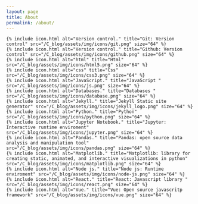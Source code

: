 ```yaml
---
layout: page
title: About
permalink: /about/
---
```



<p class="info" id="info">

</p>

<div class="icon_container">

    {% include icon.html alt="Version control." title="Git: Version control" src="/C_blog/assets/img/icons/git.png" size="64" %}
    {% include icon.html alt="Version control." title="Github: Version control" src="/C_blog/assets/img/icons/github.png" size="64" %}
    {% include icon.html alt="html" title="Html" src="/C_blog/assets/img/icons/html5.png" size="64" %}
    {% include icon.html alt="css" title="Css" src="/C_blog/assets/img/icons/css3.png" size="64" %}
    {% include icon.html alt="JavaScript." title="JavaScript " src="/C_blog/assets/img/icons/js.png" size="64" %}
    {% include icon.html alt="Databases." title="Databases " src="/C_blog/assets/img/icons/database.png" size="64" %}
    {% include icon.html alt="Jekyll." title="Jekyll Static site generator" src="/C_blog/assets/img/icons/jekyll_logo.png" size="64" %}
    {% include icon.html alt="Python." title="Python" src="/C_blog/assets/img/icons/python.png" size="64" %}
    {% include icon.html alt="Jupyter Notebook." title="Jupyter: Interactive runtime enviroment" src="/C_blog/assets/img/icons/jupyter.png" size="64" %}
    {% include icon.html alt="Pandas." title="Pandas: open source data analysis and manipulation tool" src="/C_blog/assets/img/icons/pandas.png" size="64" %}
    {% include icon.html alt="Matplotlib." title="Matplotlib: library for creating static, animated, and interactive visualizations in python" src="/C_blog/assets/img/icons/matplotlib.png" size="64" %}
    {% include icon.html alt="Node js." title="Node js: Runtime enviroment" src="/C_blog/assets/img/icons/node-js.png" size="64" %}
    {% include icon.html alt="React." title="React: Javascript library " src="/C_blog/assets/img/icons/react.png" size="64" %}
    {% include icon.html alt="Vue." title="Vue: Open source javascritp framework" src="/C_blog/assets/img/icons/vue.png" size="64" %}

</div>

<script>
    let paragraph = document.getElementById("info");
    const espa =`
    <button id="lang_change" class="lang_change" onClick="self.lang();">ENGLISH</button>
    <br>
    <br>
    Me llamo Carlos y me encanta la tecnologia, el desarrollo web y todo lo relacionado con los ordenadores.<br>
    Desde el back end y la integración hasta el front end y el desarrollo de interfaz y experiencia del usuario.<br>
    He preparado esta página para recoger y mostrar el contenido de algunos de mis repositorios en github.<br>
    <br>
    Algunos de los tópicos que me interesan:
    `;
    const engl=`
    <button id="lang_change" class="lang_change" onClick="self.lang();">ESPAÑOL</button>
    <br>
    <br>
    My name is Carlos and I love technology and everything computer related.<br>
    From back-end integration to front-end Ui and user experience design, and everything in between.<br>
    I´ve set this page to gather and show the content of some of my repositories in github.<br>
    <br>
    Some topics I´m interested in:
    </p>
    `;
    paragraph.innerHTML = espa;
    let esp = true;
    function lang(){
        if(esp){
            paragraph.innerHTML = engl;
            esp = false;
            // document.getElementById("start").firstChild.data="START";
        }else {
            paragraph.innerHTML = espa;
            esp = true;
            //document.getElementById("start").firstChild.data="EMPEZAR";
        }
    }
    function hide_title(){
        let titulo = document.getElementsByClassName("post-title");
        titulo[0].style.display = "none";
    }
    hide_title();
</script>
